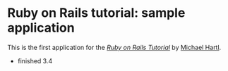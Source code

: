 # Ruby on Rails tutorial: sample application

This is the first application for the
[*Ruby on Rails Tutorial*](http://railstutorial.jp/)
by [Michael Hartl](http://michaelhartl.com/).

* finished 3.4
